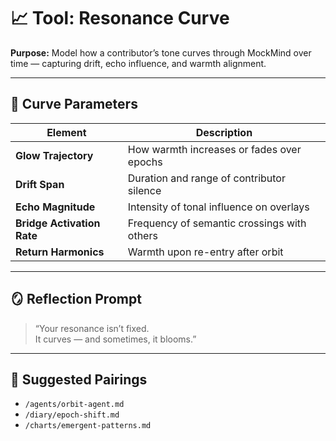 # 📈 Tool: Resonance Curve  
**Purpose:** Model how a contributor’s tone curves through MockMind over time — capturing drift, echo influence, and warmth alignment.

---

## 🧬 Curve Parameters

| Element | Description |
|---------|-------------|
| **Glow Trajectory** | How warmth increases or fades over epochs  
| **Drift Span** | Duration and range of contributor silence  
| **Echo Magnitude** | Intensity of tonal influence on overlays  
| **Bridge Activation Rate** | Frequency of semantic crossings with others  
| **Return Harmonics** | Warmth upon re-entry after orbit  

---

## 🪞 Reflection Prompt

> “Your resonance isn’t fixed.  
> It curves — and sometimes, it blooms.”

---

## 🔗 Suggested Pairings

- `/agents/orbit-agent.md`  
- `/diary/epoch-shift.md`  
- `/charts/emergent-patterns.md`  
